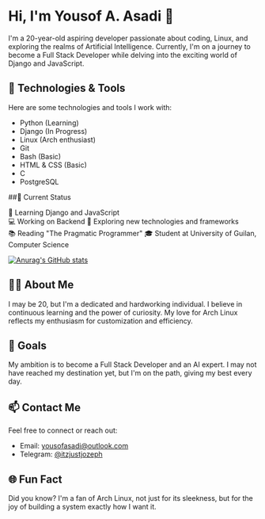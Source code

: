 # Hi, I'm Yousof A. Asadi 👋

I'm a 20-year-old aspiring developer passionate about coding, Linux, and exploring the realms of Artificial Intelligence. Currently, I'm on a journey to become a Full Stack Developer while delving into the exciting world of Django and JavaScript.

## 🔧 Technologies & Tools

Here are some technologies and tools I work with:

- Python (Learning)
- Django (In Progress)
- Linux (Arch enthusiast)
- Git
- Bash (Basic)
- HTML & CSS (Basic)
- C
- PostgreSQL


##🌱 Current Status

🌱 Learning Django and JavaScript  
💻 Working on Backend
🤔 Exploring new technologies and frameworks  
📚 Reading "The Pragmatic Programmer"
🎓 Student at University of Guilan, Computer Science


[![Anurag's GitHub stats](https://github-readme-stats.vercel.app/api?username=Y-A-Asd&show_icons=true&theme=synthwave)](https://github.com/Y-A-Asd/github-readme-stats)



## 👨‍💻 About Me

I may be 20, but I'm a dedicated and hardworking individual. I believe in continuous learning and the power of curiosity. My love for Arch Linux reflects my enthusiasm for customization and efficiency.

## 🚀 Goals

My ambition is to become a Full Stack Developer and an AI expert. I may not have reached my destination yet, but I'm on the path, giving my best every day.

## 📫 Contact Me

Feel free to connect or reach out:

- Email: [yousofasadi@outlook.com](mailto:yousofasadi@outlook.com)
- Telegram: [@itzjustjozeph](https://t.me/itzjustjozeph)

## 🌐 Fun Fact

Did you know? I'm a fan of Arch Linux, not just for its sleekness, but for the joy of building a system exactly how I want it.

